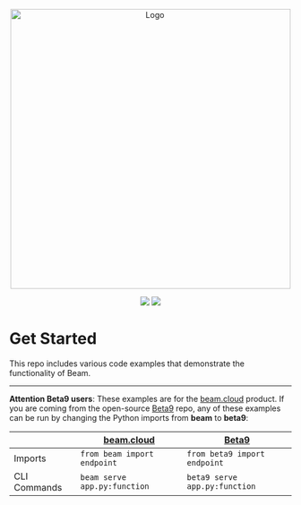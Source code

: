 <p align="center">
<img alt="Logo" src="https://slai-demo-datasets.s3.amazonaws.com/beam-banner.svg"/ width="500">
</p>

<p align="center">
<a href="https://join.slack.com/t/beam-89x5025/shared_invite/zt-1ye1jzgg2-cGpMKuoXZJiT3oSzgPmN8g"><img src="https://img.shields.io/badge/join-Slack-yellow"/></a>
<a href="https://docs.beam.cloud"><img src="https://img.shields.io/badge/docs-quickstart-blue"/></a>

# Get Started

This repo includes various code examples that demonstrate the functionality of Beam.

---

**Attention Beta9 users**: These examples are for the [beam.cloud](beam.cloud) product. If you are coming from the open-source [Beta9](https://github.com/beam-cloud/beta9/) repo, any of these examples can be run by changing the Python imports from **beam** to **beta9**:

|              | [beam.cloud](https://beam.cloud) | [Beta9](https://github.com/beam-cloud/beta9/) |
| ------------ | -------------------------------- | --------------------------------------------- |
| Imports      | `from beam import endpoint`      | `from beta9 import endpoint`                  |
| CLI Commands | `beam serve app.py:function`     | `beta9 serve app.py:function`                 |
